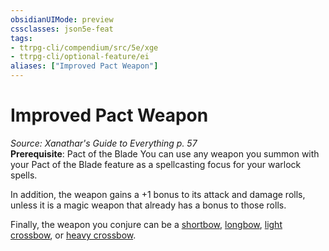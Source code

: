 ```yaml
---
obsidianUIMode: preview
cssclasses: json5e-feat
tags:
- ttrpg-cli/compendium/src/5e/xge
- ttrpg-cli/optional-feature/ei
aliases: ["Improved Pact Weapon"]
---
```

# Improved Pact Weapon
*Source: Xanathar's Guide to Everything p. 57*  
**Prerequisite**: Pact of the Blade
You can use any weapon you summon with your Pact of the Blade feature as a spellcasting focus for your warlock spells.

In addition, the weapon gains a +1 bonus to its attack and damage rolls, unless it is a magic weapon that already has a bonus to those rolls.

Finally, the weapon you conjure can be a [shortbow](3-Mechanics/CLI/items/shortbow.md), [longbow](3-Mechanics/CLI/items/longbow.md), [light crossbow](3-Mechanics/CLI/items/light-crossbow.md), or [heavy crossbow](3-Mechanics/CLI/items/heavy-crossbow.md).